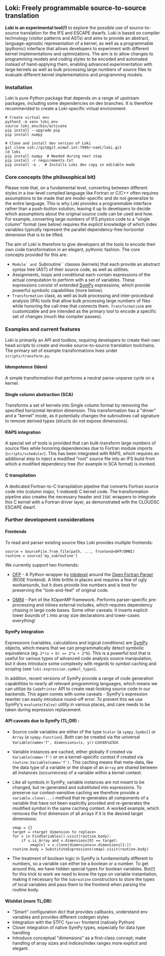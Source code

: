 ## Loki: Freely programmable source-to-source translation

**Loki is an experimental tool(!)** to explore the possible use of
source-to-source translation for the IFS and ESCAPE dwarfs. Loki is
based on compiler technology (visitor patterns and ASTs) and aims to
provide an abstract, language-agnostic representation of a kernel, as
well as a programmable (pythonic) interface that allows developers to
experiment with different kernel implementations and
optimizations. The aim is to allow changes to programming models and
coding styles to be encoded and automated instead of hand-applying
them, enabling advanced experimentation with large kernels as well as bulk
processing large numbers of source files to evaluate different kernel
implementations and programming models.

### Installation

Loki is pure Python package that depends on a range of upstream packages,
including some dependencies on dev branches. It is therefore recommended
to create a Loki-specific virtual environment:

```
# Create virtual env
python3 -m venv loki_env
source loki_env/bin/activate
pip install --upgrade pip
pip install numpy

# Clone and install dev version of Loki
git clone ssh://git@git.ecmwf.int:7999/~naml/loki.git
cd loki
pip install numpy  # Needed during next step
pip install -r requirements.txt
pip install -e .  # Installs Loki dev copy in editable mode
```

### Core concepts (the philosophical bit)

Please note that, on a fundamental level, converting between different
styles in a low-level compiled language like Fortran or C/C++ often
requires assumptions to be made that are model-specific and do not
generalize to the entire language. This is why Loki provides a
programmable interface rather than a push-button solution, leaving it
up to developers to decide which assumptions about the original source
code can be used and how. For example, converting large numbers of IFS
physics code to a "single column" format (see below) requires the
explicit knowledge of which index variables typically represent the
parallel dependency-free horizontal dimension that is to be lifted.

The aim of Loki is therefore to give developers all the tools to encode their
own code transformation in an elegant, pythonic fashion. The core concepts
provided for this are:

* ``Module` and ``Subroutine`` classes (kernels) that each provide an
  abstract syntax tree (AST) of their source code, as well as utilities.
* Assignments, loops and conditional each contain expressions of the actual
  computation to perform with a set of variables. These expressions consist
  of extended [SymPy](https://sympy.org) expressions, which provide powerful symbolic
  capabilities (more below).
* ``Transformation`` class, as well as bulk processing and inter-procedural
  analysis (IPA) tools that allow bulk processing large numbers of files
  while honoring the call-tree that connects them. `Transformation`s are
  customizable and are intended as the primary tool to encode a specific
  set of changes (much like compiler passes).

### Examples and current features

Loki is primarily an API and toolbox, requiring developers to create their
own head scripts to create and invoke source-to-source translation toolchains.
The primary set of example transformations lives under `scripts/transform.py`.

#### Idempotence (Idem)

A simple transformation that performs a neutral parse-unparse cycle on a kernel.

#### Single column abstraction (SCA)

Transforms a set of kernels into Single column format by removing the
specified horizontal iteration dimension. This transformation has a "driver"
and a "kernel" mode, as it potentially changes the subroutines call signature
to remove derived types (structs do not expose dimensions).

#### RAPS integration

A special set of tools is provided that can bulk-transform large
numbers of source files while honoring dependencies due to Fortran
module imports (`scripts/scheduler`). This has been integrated with RAPS,
which requires an additional step to inject a modified "root" source file
into an IFS build from which a modified dependency tree (for example in
SCA format) is invoked.

#### C transpilation

A dedicated Fortran-to-C transpilation pipeline that converts Fortran source
code into (column major, 1-indexed) C kernel code. The transformation pipeline
also creates the necessary header and `ISOC` wrappers to integrate this C kernel
with a Fortran driver layer, as demonstrated with the CLOUDSC ESCAPE dwarf.

### Further development considerations

#### Frontends

To read and parser existing source files Loki provides multiple frontends:
```
source = SourceFile.from_file(path, ..., frontend=OFP/OMNI)
routine = source['my_subroutine']
```

We currently support two frontends:

* [OFP](https://github.com/mbdevpl/open-fortran-parser-xml) - A
  Python-wrapper by [mbdevpl](https://github.com/mbdevpl) around the
  [Open Fortran
  Parser](https://github.com/OpenFortranProject/open-fortran-parser)
  (ROSE frontend). A little brittle in places and requires a few of
  ugly workarounds, but it does provide line numbers and is best for
  preserving the "look-and-feel" of original code.

* [OMNI](http://omni-compiler.org) - Part of the XOpenMP
  framework. Performs parser-specific pre-processing and inlines
  external includes, which requires dependency chasing in large code
  bases. Some other caveats: It inserts explicit lower bounds of `1`
  into array size declarations and lower-cases everything!

#### SymPy integration

Expressions (variables, calculations and logical conditions) are
[SymPy](https://sympy.org) objects, which means that we can
programmatically detect symbolic equivalence (eg. `2*(a + b) == 2*a +
2*b`). This is a powerful tool that is useful for various types of
advanced code analysis source manipulation, but it does introduce some
complexity with regards to symbol caching and scoping (see
`loki.expression.symbol_types`).

In addition, recent versions of SymPy provide a range of code
generation capabilities to nearly all relevant programming languages,
which means we can utilize its `CodePrinter` API to create
neat-looking source code in our backends.  This again comes with some
caveats - SymPy's expression rewriter can easily introduce round-off
error. To prevent this we use SymPy's `evaluate(False)` utility in
various places, and care needs to be taken during expression
replacement.

#### API caveats due to SymPy (TL;DR) :
* Source code variables are either of the type `Scalar` (a
  `sympy.Symbol`) or `Array` (a `sympy.Function`). Both can be created
  via the universal `Variable(name='f', dimensions=(x, y))`
  constructor.

* Variable instances are cached, either globally if created via
  `Variable(name='f')` or on a kernel-specific context if created
  via `routine.Variable(name='f')`. This caching means that meta-data,
  like the data type of a variable or the shape of an `Array` are shared
  between all instances (occurrences) of a variable within a kernel context.

* Like all symbols in SymPy, variable instances are not meant to be
  changed, but re-generated and substituted into expressions. To preserve
  our context-sensitive caching we therefore provide a `variable.clone(...)`
  method that re-generates all components of a variable that have not been
  explicitly provided and re-generates the modified symbol in the same
  caching context. A worked example, which removes the first dimension
  of all arrays if it is the desired target dimensions:
  ```
  vmap = {}
  target = <target dimension to replace>
  for v in FindVariables().visit(routine.body):
      if v.is_Array and v.dimensions[0] == target:
          vmap[v] = v.clone(dimensions=v.dimensions[1:])
  routine.body = SubstituteExpressions(vmap).visit(routine.body)
  ```

* The treatment of boolean logic in SymPy is fundamentally different
  to numbers, so a variable can either be a boolean or a number. To get
  around this, we have hidden special types for boolean variables. But(!)
  for this trick to work we need to know the type on variable instantiation,
  making it necessary for the `Subroutine` constructors to store the types
  of local variables and pass them to the frontend when parsing the
  routine body.

#### Wishlist (more TL;DR):

* "Smart" configuration dict that provides callbacks, understand env
  variables and provides different codegen styles
* Integration with the STFC `fparser` frontend (natively Python)
* Closer integration of native SymPy types, expecially for data type handling
* Introduce conceptual "dimensions" as a first-class concept; make handling
  of array sizes and indices/index ranges more explicit and elegant.